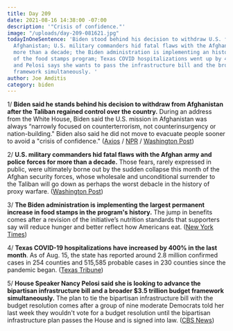```yaml
---
title: Day 209
date: 2021-08-16 14:38:00 -07:00
description: '"Crisis of confidence."'
image: "/uploads/day-209-081621.jpg"
todayInOneSentence: 'Biden stood behind his decision to withdraw U.S. forces from
  Afghanistan; U.S. military commanders hid fatal flaws with the Afghan forces for
  more than a decade; the Biden administration is implementing an historic expansion
  of the food stamps program; Texas COVID hospitalizations went up by 400% in a month;
  and Pelosi says she wants to pass the infrastructure bill and the broader budget
  framework simultaneously. '
author: Joe Amditis
category: biden
---
```


1/ **Biden said he stands behind his decision to withdraw from Afghanistan after the Taliban regained control over the country.** During an address from the White House, Biden said the U.S. mission in Afghanistan was always “narrowly focused on counterterrorism, not counterinsurgency or nation-building." Biden also said he did not move to evacuate people sooner to avoid a "crisis of confidence." ([Axios](https://www.axios.com/afghanistan-biden-taliban-speech-545742c8-085b-474f-b43e-20b5a9c5e625.html) / [NPR](https://www.npr.org/2021/08/16/1028086877/biden-is-returning-to-the-white-house-to-give-an-address-on-afghanistan) / [Washington Post](https://www.washingtonpost.com/politics/biden-afghanistan-pullout-defensive/2021/08/15/fbcda2d8-fdd4-11eb-ba7e-2cf966e88e93_story.html))

2/ **U.S. military commanders hid fatal flaws with the Afghan army and police forces for more than a decade.** Those fears, rarely expressed in public, were ultimately borne out by the sudden collapse this month of the Afghan security forces, whose wholesale and unconditional surrender to the Taliban will go down as perhaps the worst debacle in the history of proxy warfare. ([Washington Post](https://www.washingtonpost.com/investigations/afghan-security-forces-capabilities/2021/08/15/052a45e2-fdc7-11eb-a664-4f6de3e17ff0_story.html))

3/ **The Biden administration is implementing the largest permanent increase in food stamps in the program's history.** The jump in benefits comes after a revision of the initiative’s nutrition standards that supporters say will reduce hunger and better reflect how Americans eat. ([New York Times](https://www.nytimes.com/2021/08/15/us/politics/biden-food-stamps.html))

4/ **Texas COVID-19 hospitalizations have increased by 400% in the last month**. As of Aug. 15, the state has reported around 2.8 million confirmed cases in 254 counties and 515,585 probable cases in 230 counties since the pandemic began. ([Texas Tribune](https://apps.texastribune.org/features/2020/texas-coronavirus-cases-map/))

5/ **House Speaker Nancy Pelosi said she is looking to advance the bipartisan infrastructure bill and a broader $3.5 trillion budget framework simultaneously.** The plan to tie the bipartisan infrastructure bill with the budget resolution comes after a group of nine moderate Democrats told her last week they wouldn't vote for a budget resolution until the bipartisan infrastructure plan passes the House and is signed into law. ([CBS News](https://www.cbsnews.com/news/pelosi-infrastructure-bill-buget-resolution-house/))